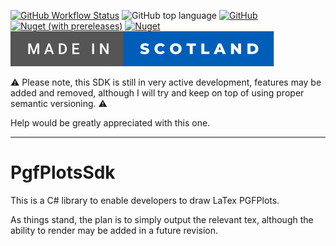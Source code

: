 [![GitHub Workflow Status](https://img.shields.io/github/actions/workflow/status/hughesjs/PgfPlotsSdk/dotnet-cd.yml?style=for-the-badge&branch=master)](https://github.com/hughesjs/PgfPlotsSdk/actions)
![GitHub top language](https://img.shields.io/github/languages/top/hughesjs/PgfPlotsSdk?style=for-the-badge)
[![GitHub](https://img.shields.io/github/license/hughesjs/PgfPlotsSdk?style=for-the-badge)](LICENSE)
[![Nuget (with prereleases)](https://img.shields.io/nuget/vpre/PgfPlotsSdk?style=for-the-badge)](https://nuget.org/packages/PgfPlotsSdk/)
[![Nuget](https://img.shields.io/nuget/dt/PgfPlotsSdk?style=for-the-badge)](https://nuget.org/packages/PgfPlotsSdk/)
![FTB](https://raw.githubusercontent.com/hughesjs/custom-badges/master/made-in/made-in-scotland.svg)

⚠ Please note, this SDK is still in very active development, features may be added and removed, although I will try and keep on top of using proper semantic versioning. ⚠

Help would be greatly appreciated with this one.

---

# PgfPlotsSdk

This is a C# library to enable developers to draw LaTex PGFPlots.

As things stand, the plan is to simply output the relevant tex, although the ability to render may be added in a future revision.
